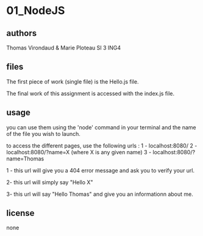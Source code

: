 # 01_NodeJS

## authors

Thomas Virondaud & Marie Ploteau SI 3 ING4

## files

The first piece of work (single file) is the Hello.js file.

The final work of this assignment is accessed with the index.js file.

## usage

you can use them using the 'node' command in your terminal and the name of the file you wish to launch.

to access the different pages, use the following urls :
1 - localhost:8080/
2 - localhost:8080/?name=X           (where X is any given name)
3 - localhost:8080/?name=Thomas

1 - this url will give you a 404 error message and ask you to verify your url.

2- this url will simply say "Hello X"

3- this url will say "Hello Thomas" and give you an informationn about me.

## license 

none
